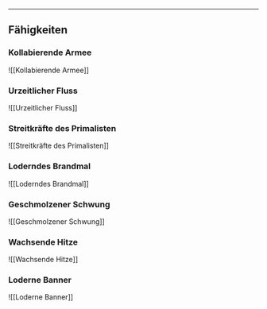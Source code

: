 ***
## Fähigkeiten

### Kollabierende Armee
![[Kollabierende Armee]]
### Urzeitlicher Fluss
![[Urzeitlicher Fluss]]
### Streitkräfte des Primalisten
![[Streitkräfte des Primalisten]]
### Loderndes Brandmal
![[Loderndes Brandmal]]
### Geschmolzener Schwung
![[Geschmolzener Schwung]]
### Wachsende Hitze
![[Wachsende Hitze]]
### Loderne Banner
![[Loderne Banner]]